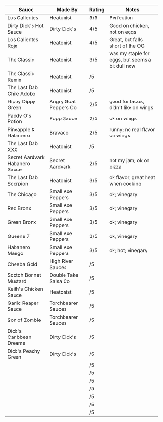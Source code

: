 | Sauce | Made By | Rating | Notes |
|-------|---------|--------|-------|
| Los Calientes | Heatonist | 5/5 | Perfection |
| Dirty Dick's Hot Sauce | Dirty Dick's | 4/5 | Good on chicken, not on eggs |
| Los Calientes Rojo | Heatonist | 4/5 | Great, but falls short of the OG |
| The Classic | Heatonist | 3/5 | was my staple for eggs, but seems a bit dull now|
| The Classic Remix | Heatonist | /5 | |
| The Last Dab Chile Adobo | Heatonist | /5 | |
| Hippy Dippy Green | Angry Goat Peppers Co | 2/5 | good for tacos, didn't like on wings |
| Paddy O's Potion | Popp Sauce | 2/5 | ok on wings |
| Pineapple & Habanero | Bravado | 2/5 | runny; no real flavor on wings |
| The Last Dab XXX | Heatonist | /5 | |
| Secret Aardvark Habanero Sauce | Secret Aardvark | 2/5 | not my jam; ok on pizza |
| The Last Dab Scorpion | Heatonist | 3/5 | ok flavor; great heat when cooking |
| The Chicago | Small Axe Peppers | 3/5 | ok; vinegary |
| Red Bronx | Small Axe Peppers | 3/5 | ok; vinegary |
| Green Bronx | Small Axe Peppers | 3/5 | ok; vinegary |
| Queens 7 | Small Axe Peppers | 3/5 | ok; vinegary |
| Habanero Mango | Small Axe Peppers | 3/5 | ok; hot; vinegary |
| Cheeba Gold | High River Sauces | /5 | |
| Scotch Bonnet Mustard | Double Take Salsa Co | /5 | |
| Keith's Chicken Sauce | Heatonist | /5 | |
| Garlic Reaper Sauce | Torchbearer Sauces | /5 | |
| Son of Zombie | Torchbearer Sauces | /5 | |
| Dick's Caribbean Dreams | Dirty Dick's | /5 | | 
| Dick's Peachy Green | Dirty Dick's | /5 | 
| | | /5 | |
| | | /5 | |
| | | /5 | |
| | | /5 | |
| | | /5 | |
| | | /5 | |
| | | /5 | |
